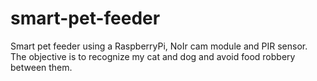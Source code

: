 # smart-pet-feeder
Smart pet feeder using a RaspberryPi, NoIr cam module and PIR sensor. The objective is to recognize my cat and dog and avoid food robbery between them.

